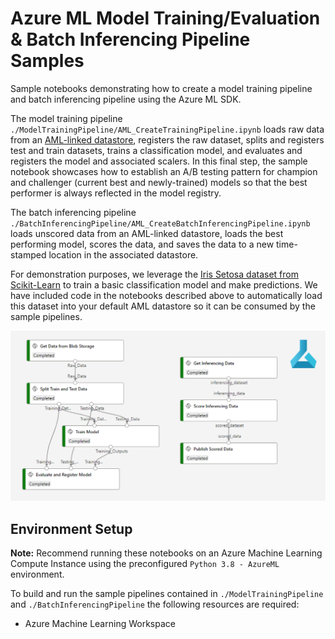 # Azure ML Model Training/Evaluation & Batch Inferencing Pipeline Samples

Sample notebooks demonstrating how to create a model training pipeline and batch inferencing pipeline using the Azure ML SDK. 

The model training pipeline `./ModelTrainingPipeline/AML_CreateTrainingPipeline.ipynb` loads raw data from an [AML-linked datastore](https://docs.microsoft.com/en-us/azure/machine-learning/how-to-access-data), registers the raw dataset, splits and registers test and train datasets, trains a classification model, and evaluates and registers the model and associated scalers. In this final step, the sample notebook showcases how to establish an A/B testing pattern for champion and challenger (current best and newly-trained) models so that the best performer is always reflected in the model registry.

The batch inferencing pipeline `./BatchInferencingPipeline/AML_CreateBatchInferencingPipeline.ipynb` loads unscored data from an AML-linked datastore, loads the best performing model, scores the data, and saves the data to a new time-stamped location in the associated datastore.

For demonstration purposes, we leverage the [Iris Setosa dataset from Scikit-Learn](https://scikit-learn.org/stable/auto_examples/datasets/plot_iris_dataset.html) to train a basic classification model and make predictions. We have included code in the notebooks described above to automatically load this dataset into your default AML datastore so it can be consumed by the sample pipelines.

![Azure ML Pipeline Samples](img/AML_Pipelines.png?raw=true "Azure ML Pipeline Samples")

## Environment Setup
<b>Note:</b> Recommend running these notebooks on an Azure Machine Learning Compute Instance using the preconfigured `Python 3.8 - AzureML` environment.

To build and run the sample pipelines contained in `./ModelTrainingPipeline` and `./BatchInferencingPipeline` the following resources are required:
* Azure Machine Learning Workspace

